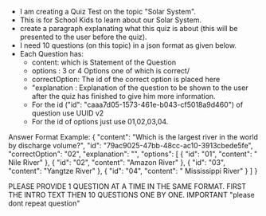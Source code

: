 - I am creating a Quiz Test on the topic "Solar System".
- This is for School Kids to learn about our Solar System.
- create a paragraph explanating what this quiz is about (this will be presented to the user before the quiz).
- I need 10 questions (on this topic) in a json format as given below.
- Each Question has: 
    - content: which is Statement of the Question
    - options : 3 or 4 Options one of which is correct/
    - correctOption: The id of the correct option is placed here
    - "explanation : Explanation of the question to be shown to the user after the quiz has finished to give him more information.
    - For the id ("id": "caaa7d05-1573-461e-b043-cf5018a9d460") of question  use UUID v2 
    - For the id  of options just use 01,02,03,04. 


Answer Format Example:
{
  "content": "Which is the largest river in the world by discharge volume?",
  "id": "79ac9025-47bb-48cc-ac10-3913cbede5fe",
  "correctOption": "02",
  "explanation": "",
  "options": [
    {
      "id": "01",
      "content": " Nile River"
    },
    {
      "id": "02",
      "content": "Amazon River"
    },
    {
      "id": "03",
      "content": "Yangtze River"
    },
    {
      "id": "04",
      "content": " Mississippi River"
    }
  ]
}

PLEASE PROVIDE 1 QUESTION AT A TIME IN THE SAME FORMAT. FIRST THE INTRO TEXT THEN 10 QUESTIONS ONE BY ONE.
IMPORTANT "please dont repeat question"